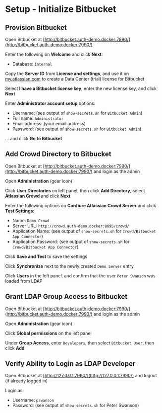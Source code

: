 # Setup - Initialize Bitbucket

## Provision Bitbucket

Open Bitbucket at [http://bitbucket.auth-demo.docker:7990/](http://bitbucket.auth-demo.docker:7990/)

Enter the following on **Welcome** and click **Next**:

* Database: `Internal`

Copy the **Server ID** from **License and settings**, and use it on 
[my.atlassian.com](https://my.atlassian.com/) to create a Data Center (trial) license for Bitbucket

Select **I have a Bitbucket license key**, enter the new license key, and click **Next**

Enter **Administrator account setup** options:

* Username: (see output of `show-secrets.sh` for `Bitbucket Admin`)
* Full name: `Administrator`
* Email address: (your email address)
* Password: (see output of `show-secrets.sh` for `Bitbucket Admin`)

... and click **Go to Bitbucket**

## Add Crowd Directory to Bitbucket

Open Bitbucket at [http://bitbucket.auth-demo.docker:7990/](http://bitbucket.auth-demo.docker:7990/) and login as the admin

Open **Administration** (gear icon)

Click **User Directories** on left panel, then click **Add Directory**, select **Atlassian Crowd** and click **Next**

Enter the following options on **Confiure Atlassian Crowd Server** and click **Test Settings**:

* Name: `Demo Crowd`
* Server URL: `http://crowd.auth-demo.docker:8095/crowd/`
* Application Name: (see output of `show-secrets.sh` for `Crowd/Bitbucket App Connector`)
* Application Password: (see output of `show-secrets.sh` for `Crowd/Bitbucket App Connector`)

Click **Save and Test** to save the settings

Click **Synchronize** next to the newly created `Demo Server` entry

Click **Users** in the left panel, and confirm that the user `Peter Swanson` was loaded from LDAP

## Grant LDAP Group Access to Bitbucket

Open Bitbucket at [http://bitbucket.auth-demo.docker:7990/](http://bitbucket.auth-demo.docker:7990/) and login as the admin

Open **Administration** (gear icon)

Click **Global permissions** on the left panel

Under **Group Access**, enter `Developers`, then select `Bitbucket User`, then click **Add**

## Verify Ability to Login as LDAP Developer

Open Bitbucket at [http://127.0.0.1:7990/](http://127.0.0.1:7990/) and logout (if already logged in)

Login as:

* Username: `pswanson`
* Password: (see output of `show-secrets.sh` for Peter Swanson)
